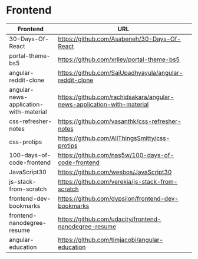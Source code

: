 # Frontend

| Frontend  |                          URL                                                                   |
|-----------|------------------------------------------------------------------------------------------------| 
|30-Days-Of-React|https://github.com/Asabeneh/30-Days-Of-React|
|portal-theme-bs5|https://github.com/xriley/portal-theme-bs5|
|angular-reddit-clone|https://github.com/SaiUpadhyayula/angular-reddit-clone|
|angular-news-application-with-material|https://github.com/rachidsakara/angular-news-application-with-material|
|css-refresher-notes|https://github.com/vasanthk/css-refresher-notes|
|css-protips|https://github.com/AllThingsSmitty/css-protips|
|100-days-of-code-frontend|https://github.com/nas5w/100-days-of-code-frontend|
|JavaScript30|https://github.com/wesbos/JavaScript30|
|js-stack-from-scratch|https://github.com/verekia/js-stack-from-scratch|
|frontend-dev-bookmarks|https://github.com/dypsilon/frontend-dev-bookmarks|
|frontend-nanodegree-resume|https://github.com/udacity/frontend-nanodegree-resume|
|angular-education|https://github.com/timjacobi/angular-education|



